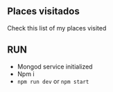 ## Places visitados

Check this list of my places visited

## RUN

- Mongod service initialized
- Npm i
- `npm run dev` or `npm start`


